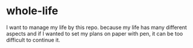 # whole-life


I want to manage my life by this repo.
because my life has many different aspects and if I wanted to set my plans on paper with pen, it can be too difficult to continue it.
